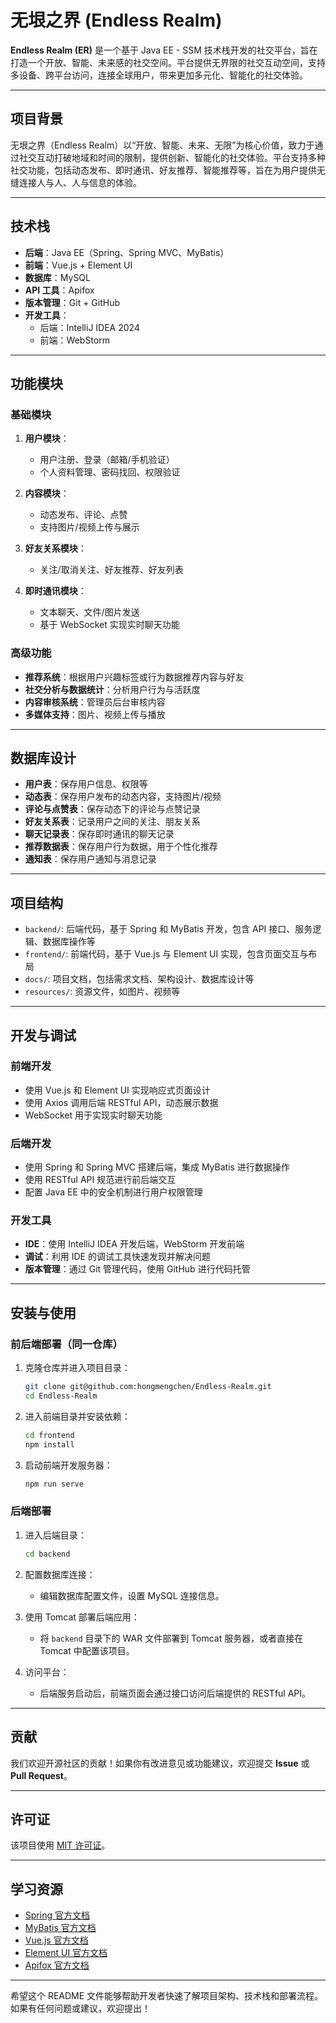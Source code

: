 # 无垠之界 (Endless Realm)

**Endless Realm (ER)** 是一个基于 Java EE - SSM 技术栈开发的社交平台，旨在打造一个开放、智能、未来感的社交空间。平台提供无界限的社交互动空间，支持多设备、跨平台访问，连接全球用户，带来更加多元化、智能化的社交体验。

---

## 项目背景

无垠之界（Endless Realm）以“开放、智能、未来、无限”为核心价值，致力于通过社交互动打破地域和时间的限制，提供创新、智能化的社交体验。平台支持多种社交功能，包括动态发布、即时通讯、好友推荐、智能推荐等，旨在为用户提供无缝连接人与人、人与信息的体验。

---

## 技术栈

- **后端**：Java EE（Spring、Spring MVC、MyBatis）
- **前端**：Vue.js + Element UI
- **数据库**：MySQL
- **API 工具**：Apifox
- **版本管理**：Git + GitHub
- **开发工具**：
  - 后端：IntelliJ IDEA 2024
  - 前端：WebStorm

---

## 功能模块

### 基础模块

1. **用户模块**：
   - 用户注册、登录（邮箱/手机验证）
   - 个人资料管理、密码找回、权限验证

2. **内容模块**：
   - 动态发布、评论、点赞
   - 支持图片/视频上传与展示

3. **好友关系模块**：
   - 关注/取消关注、好友推荐、好友列表

4. **即时通讯模块**：
   - 文本聊天、文件/图片发送
   - 基于 WebSocket 实现实时聊天功能

### 高级功能

- **推荐系统**：根据用户兴趣标签或行为数据推荐内容与好友
- **社交分析与数据统计**：分析用户行为与活跃度
- **内容审核系统**：管理员后台审核内容
- **多媒体支持**：图片、视频上传与播放

---

## 数据库设计

- **用户表**：保存用户信息、权限等
- **动态表**：保存用户发布的动态内容，支持图片/视频
- **评论与点赞表**：保存动态下的评论与点赞记录
- **好友关系表**：记录用户之间的关注、朋友关系
- **聊天记录表**：保存即时通讯的聊天记录
- **推荐数据表**：保存用户行为数据，用于个性化推荐
- **通知表**：保存用户通知与消息记录

---

## 项目结构

- `backend/`: 后端代码，基于 Spring 和 MyBatis 开发，包含 API 接口、服务逻辑、数据库操作等
- `frontend/`: 前端代码，基于 Vue.js 与 Element UI 实现，包含页面交互与布局
- `docs/`: 项目文档，包括需求文档、架构设计、数据库设计等
- `resources/`: 资源文件，如图片、视频等

---

## 开发与调试

### 前端开发

- 使用 Vue.js 和 Element UI 实现响应式页面设计
- 使用 Axios 调用后端 RESTful API，动态展示数据
- WebSocket 用于实现实时聊天功能

### 后端开发

- 使用 Spring 和 Spring MVC 搭建后端，集成 MyBatis 进行数据操作
- 使用 RESTful API 规范进行前后端交互
- 配置 Java EE 中的安全机制进行用户权限管理

### 开发工具

- **IDE**：使用 IntelliJ IDEA 开发后端，WebStorm 开发前端
- **调试**：利用 IDE 的调试工具快速发现并解决问题
- **版本管理**：通过 Git 管理代码，使用 GitHub 进行代码托管

---

## 安装与使用

### 前后端部署（同一仓库）

1. 克隆仓库并进入项目目录：
   ```bash
   git clone git@github.com:hongmengchen/Endless-Realm.git
   cd Endless-Realm
   ```

2. 进入前端目录并安装依赖：
   ```bash
   cd frontend
   npm install
   ```

3. 启动前端开发服务器：
   ```bash
   npm run serve
   ```

### 后端部署

1. 进入后端目录：
   ```bash
   cd backend
   ```

2. 配置数据库连接：
   - 编辑数据库配置文件，设置 MySQL 连接信息。

3. 使用 Tomcat 部署后端应用：
   - 将 `backend` 目录下的 WAR 文件部署到 Tomcat 服务器，或者直接在 Tomcat 中配置该项目。

4. 访问平台：
   - 后端服务启动后，前端页面会通过接口访问后端提供的 RESTful API。

---

## 贡献

我们欢迎开源社区的贡献！如果你有改进意见或功能建议，欢迎提交 **Issue** 或 **Pull Request**。

---

## 许可证

该项目使用 [MIT 许可证](LICENSE)。

---

## 学习资源

- [Spring 官方文档](https://docs.spring.io/spring-framework/docs/current/reference/html/web.html)
- [MyBatis 官方文档](https://mybatis.org)
- [Vue.js 官方文档](https://vuejs.org)
- [Element UI 官方文档](https://element.eleme.io)
- [Apifox 官方文档](https://www.apifox.cn)

---

希望这个 README 文件能够帮助开发者快速了解项目架构、技术栈和部署流程。如果有任何问题或建议，欢迎提出！

